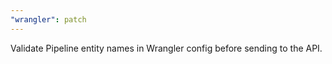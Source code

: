 ```yaml
---
"wrangler": patch
---
```


Validate Pipeline entity names in Wrangler config before sending to the API.
